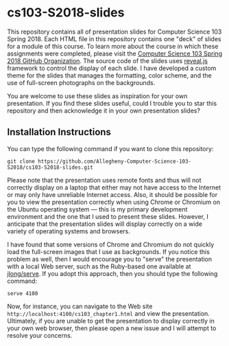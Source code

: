 # cs103-S2018-slides

This repository contains all of presentation slides for Computer Science 103
Spring 2018. Each HTML file in this repository contains one "deck" of slides for a
module of this course. To learn more about the course in which these assignments
were completed, please visit the [Computer Science 103 Spring 2018 GitHub
Organization](https://github.com/Allegheny-Computer-Science-103-S2018). The
source code of the slides uses
[reveal.js](https://github.com/hakimel/reveal.js/) framework to control the
display of each slide. I have developed a custom theme for the slides that
manages the formatting, color scheme, and the use of full-screen photographs on
the backgrounds.

You are welcome to use these slides as inspiration for your own presentation. If
you find these slides useful, could I trouble you to star this repository and
then acknowledge it in your own presentation slides?

## Installation Instructions

You can type the following command if you want to clone this repository:

```shell
git clone https://github.com/Allegheny-Computer-Science-103-S2018/cs103-S2018-slides.git
```

Please note that the presentation uses remote fonts and thus will not correctly
display on a laptop that either may not have access to the Internet or may only
have unreliable Internet access. Also, it should be possible for you to view the
presentation correctly when using Chrome or Chromium on the Ubuntu operating
system &mdash; this is my primary development environment and the one that I
used to present these slides. However, I anticipate that the presentation slides
will display correctly on a wide variety of operating systems and browsers.

I have found that some versions of Chrome and Chromium do not quickly load the
full-screen images that I use as backgrounds. If you notice this problem as
well, then I would encourage you to "serve" the presentation with a local Web
server, such as the Ruby-based one available at
[jlong/serve](https://github.com/jlong/serve). If you adopt this approach, then
you should type the following command:

```shell
serve 4100
```

Now, for instance, you can navigate to the Web site
`http://localhost:4100/cs103_chapter1.html` and view the presentation.
Ultimately, if you are unable to get the presentation to display correctly in
your own web browser, then please open a new issue and I will attempt to resolve
your concerns.
